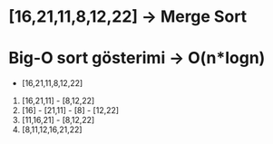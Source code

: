 # [16,21,11,8,12,22] -> Merge Sort
# Big-O sort gösterimi -> O(n*logn)
* [16,21,11,8,12,22]
1. [16,21,11] - [8,12,22]
2. [16] - [21,11] - [8] - [12,22]
3. [11,16,21] - [8,12,22]
4. [8,11,12,16,21,22]
 
